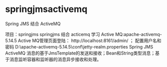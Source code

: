 # springjmsactivemq
Spring JMS 结合 ActiveMQ

项目：springjms
springjms 结合 acticemq 学习
Active MQ:apache-activemq-5.14.5
Active MQ管理页面登陆： http://localhost:8161/admin/ ； 
配置用户名和密码  D:\apache-activemq-5.14.5\conf\jetty-realm.properties 
Spring JMS  ActiveMQ 消息的基于JmsTemplate的发送和接收；Bean和String类型消息；基于消息监听容器和监听器的消息异步接收和处理。
       
